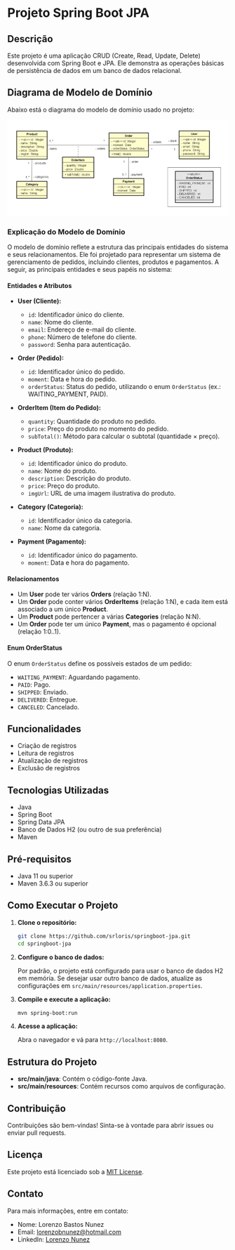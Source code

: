 
# Projeto Spring Boot JPA

## Descrição

Este projeto é uma aplicação CRUD (Create, Read, Update, Delete) desenvolvida com Spring Boot e JPA. Ele demonstra as operações básicas de persistência de dados em um banco de dados relacional.

## Diagrama de Modelo de Domínio

Abaixo está o diagrama do modelo de domínio usado no projeto:

![Domain Model](assets/images/domain-model.png)

### Explicação do Modelo de Domínio

O modelo de domínio reflete a estrutura das principais entidades do sistema e seus relacionamentos. Ele foi projetado para representar um sistema de gerenciamento de pedidos, incluindo clientes, produtos e pagamentos. A seguir, as principais entidades e seus papéis no sistema:

#### **Entidades e Atributos**
- **User (Cliente):**
  - `id`: Identificador único do cliente.
  - `name`: Nome do cliente.
  - `email`: Endereço de e-mail do cliente.
  - `phone`: Número de telefone do cliente.
  - `password`: Senha para autenticação.

- **Order (Pedido):**
  - `id`: Identificador único do pedido.
  - `moment`: Data e hora do pedido.
  - `orderStatus`: Status do pedido, utilizando o enum `OrderStatus` (ex.: WAITING_PAYMENT, PAID).

- **OrderItem (Item do Pedido):**
  - `quantity`: Quantidade do produto no pedido.
  - `price`: Preço do produto no momento do pedido.
  - `subTotal()`: Método para calcular o subtotal (quantidade × preço).

- **Product (Produto):**
  - `id`: Identificador único do produto.
  - `name`: Nome do produto.
  - `description`: Descrição do produto.
  - `price`: Preço do produto.
  - `imgUrl`: URL de uma imagem ilustrativa do produto.

- **Category (Categoria):**
  - `id`: Identificador único da categoria.
  - `name`: Nome da categoria.

- **Payment (Pagamento):**
  - `id`: Identificador único do pagamento.
  - `moment`: Data e hora do pagamento.

#### **Relacionamentos**
- Um **User** pode ter vários **Orders** (relação 1:N).
- Um **Order** pode conter vários **OrderItems** (relação 1:N), e cada item está associado a um único **Product**.
- Um **Product** pode pertencer a várias **Categories** (relação N:N).
- Um **Order** pode ter um único **Payment**, mas o pagamento é opcional (relação 1:0..1).

#### **Enum OrderStatus**
O enum `OrderStatus` define os possíveis estados de um pedido:
- `WAITING_PAYMENT`: Aguardando pagamento.
- `PAID`: Pago.
- `SHIPPED`: Enviado.
- `DELIVERED`: Entregue.
- `CANCELED`: Cancelado.


## Funcionalidades

- Criação de registros
- Leitura de registros
- Atualização de registros
- Exclusão de registros

## Tecnologias Utilizadas

- Java
- Spring Boot
- Spring Data JPA
- Banco de Dados H2 (ou outro de sua preferência)
- Maven

## Pré-requisitos

- Java 11 ou superior
- Maven 3.6.3 ou superior

## Como Executar o Projeto

1. **Clone o repositório:**

   ```bash
   git clone https://github.com/srloris/springboot-jpa.git
   cd springboot-jpa
   ```

2. **Configure o banco de dados:**

   Por padrão, o projeto está configurado para usar o banco de dados H2 em memória. Se desejar usar outro banco de dados, atualize as configurações em `src/main/resources/application.properties`.

3. **Compile e execute a aplicação:**

   ```bash
   mvn spring-boot:run
   ```

4. **Acesse a aplicação:**

   Abra o navegador e vá para `http://localhost:8080`.

## Estrutura do Projeto

- **src/main/java**: Contém o código-fonte Java.
- **src/main/resources**: Contém recursos como arquivos de configuração.

## Contribuição

Contribuições são bem-vindas! Sinta-se à vontade para abrir issues ou enviar pull requests.

## Licença

Este projeto está licenciado sob a [MIT License](LICENSE).

## Contato

Para mais informações, entre em contato:

- Nome: Lorenzo Bastos Nunez
- Email: lorenzobnunez@hotmail.com
- LinkedIn: [Lorenzo Nunez](https://www.linkedin.com/in/lorenzo-bastos-nunez/)

